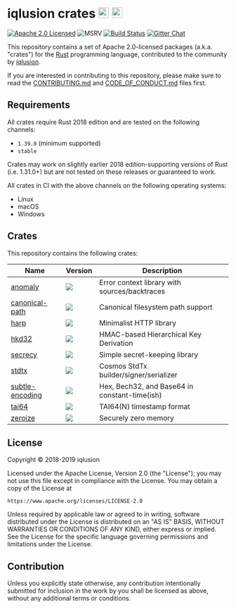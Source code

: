 # iqlusion crates <a href="https://crates.io"><img src="https://storage.googleapis.com/iqlusion-production-web/github/companion-crate.png" alt="crate" width="24" height="24"></a> <a href="https://www.iqlusion.io"><img src="https://storage.googleapis.com/iqlusion-production-web/img/logo/iqlusion-rings-sm.png" alt="iqlusion" width="24" height="24"></a>

[![Apache 2.0 Licensed][license-image]][license-link]
![MSRV][msrv-image]
[![Build Status][build-image]][build-link]
[![Gitter Chat][gitter-image]][gitter-link]

This repository contains a set of Apache 2.0-licensed packages (a.k.a.  "crates")
for the [Rust](https://www.rust-lang.org/) programming language, contributed
to the community by [iqlusion](https://www.iqlusion.io).

If you are interested in contributing to this repository, please make sure to
read the [CONTRIBUTING.md] and [CODE_OF_CONDUCT.md] files first.

[CONTRIBUTING.md]: https://github.com/iqlusioninc/crates/blob/develop/CONTRIBUTING.md
[CODE_OF_CONDUCT.md]: https://github.com/iqlusioninc/crates/blob/develop/CODE_OF_CONDUCT.md

## Requirements

All crates require Rust 2018 edition and are tested on the following channels:

- `1.39.0` (minimum supported)
- `stable`

Crates may work on slightly earlier 2018 edition-supporting versions of Rust
(i.e. 1.31.0+) but are not tested on these releases or guaranteed to work.

All crates in CI with the above channels on the following operating systems:

- Linux
- macOS
- Windows

## Crates

This repository contains the following crates:

| Name              | Version                    | Description                                   |
|-------------------|----------------------------|-----------------------------------------------|
| [anomaly]         | ![][anomaly-crate]         | Error context library with sources/backtraces |
| [canonical-path]  | ![][canonical-path-crate]  | Canonical filesystem path support             |
| [harp]            | ![][harp-crate]            | Minimalist HTTP library                       |
| [hkd32]           | ![][hkd32-crate]           | HMAC-based Hierarchical Key Derivation        |
| [secrecy]         | ![][secrecy-crate]         | Simple secret-keeping library                 |
| [stdtx]           | ![][stdtx-crate]           | Cosmos StdTx builder/signer/serializer        |
| [subtle-encoding] | ![][subtle-encoding-crate] | Hex, Bech32, and Base64 in constant-time(ish) |
| [tai64]           | ![][tai64-crate]           | TAI64(N) timestamp format                     |
| [zeroize]         | ![][zeroize-crate]         | Securely zero memory                          |

## License

Copyright © 2018-2019 iqlusion

Licensed under the Apache License, Version 2.0 (the "License");
you may not use this file except in compliance with the License.
You may obtain a copy of the License at

    https://www.apache.org/licenses/LICENSE-2.0

Unless required by applicable law or agreed to in writing, software
distributed under the License is distributed on an "AS IS" BASIS,
WITHOUT WARRANTIES OR CONDITIONS OF ANY KIND, either express or implied.
See the License for the specific language governing permissions and
limitations under the License.

## Contribution

Unless you explicitly state otherwise, any contribution intentionally
submitted for inclusion in the work by you shall be licensed as above,
without any additional terms or conditions.

[//]: # (badges)

[license-image]: https://img.shields.io/badge/license-Apache2.0-blue.svg
[license-link]: https://github.com/iqlusioninc/crates/blob/develop/LICENSE
[msrv-image]: https://img.shields.io/badge/rustc-1.39+-blue.svg
[build-image]: https://github.com/iqlusioninc/crates/workflows/Rust/badge.svg?branch=develop&event=push
[build-link]: https://github.com/iqlusioninc/crates/actions
[gitter-image]: https://badges.gitter.im/iqlusioninc/community.svg
[gitter-link]: https://gitter.im/iqlusioninc/community

[//]: # (crates)

[anomaly]: https://github.com/iqlusioninc/crates/tree/develop/anomaly
[anomaly-crate]: https://img.shields.io/crates/v/anomaly.svg
[canonical-path]: https://github.com/iqlusioninc/crates/tree/develop/canonical-path
[canonical-path-crate]: https://img.shields.io/crates/v/canonical-path.svg
[harp]: https://github.com/iqlusioninc/crates/tree/develop/harp
[harp-crate]: https://img.shields.io/crates/v/harp.svg
[hkd32]: https://github.com/iqlusioninc/crates/tree/develop/hkd32
[hkd32-crate]: https://img.shields.io/crates/v/hkd32.svg
[secrecy]: https://github.com/iqlusioninc/crates/tree/develop/secrecy
[secrecy-crate]: https://img.shields.io/crates/v/secrecy.svg
[stdtx]: https://github.com/iqlusioninc/crates/tree/develop/stdtx
[stdtx-crate]: https://img.shields.io/crates/v/stdtx.svg
[subtle-encoding]: https://github.com/iqlusioninc/crates/tree/develop/subtle-encoding
[subtle-encoding-crate]: https://img.shields.io/crates/v/subtle-encoding.svg
[tai64]: https://github.com/iqlusioninc/crates/tree/develop/tai64
[tai64-crate]: https://img.shields.io/crates/v/tai64.svg
[zeroize]: https://github.com/iqlusioninc/crates/tree/develop/zeroize
[zeroize-crate]: https://img.shields.io/crates/v/zeroize.svg
